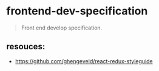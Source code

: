 # frontend-dev-specification
> Front end develop specification.

## resouces:
- https://github.com/ghengeveld/react-redux-styleguide
